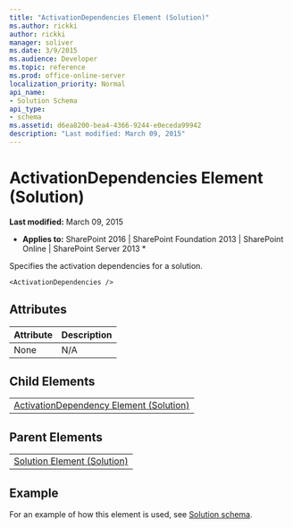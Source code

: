```yaml
---
title: "ActivationDependencies Element (Solution)"
ms.author: rickki
author: rickki
manager: soliver
ms.date: 3/9/2015
ms.audience: Developer
ms.topic: reference
ms.prod: office-online-server
localization_priority: Normal
api_name:
- Solution Schema
api_type:
- schema
ms.assetid: d6ea8200-bea4-4366-9244-e0eceda99942
description: "Last modified: March 09, 2015"
---
```


# ActivationDependencies Element (Solution)

 **Last modified:** March 09, 2015 
  
 * **Applies to:** SharePoint 2016 | SharePoint Foundation 2013 | SharePoint Online | SharePoint Server 2013 * 
  
Specifies the activation dependencies for a solution.
  
```
<ActivationDependencies />
```

## Attributes

|**Attribute**|**Description**|
|:-----|:-----|
|None  <br/> |N/A  <br/> |
   
## Child Elements

||
|:-----|
|[ActivationDependency Element (Solution)](activationdependency-element-solution.md)|
   
## Parent Elements

||
|:-----|
|[Solution Element (Solution)](solution-element-solution.md)|
   
## Example

For an example of how this element is used, see [Solution schema](solution-schema.md).
  

